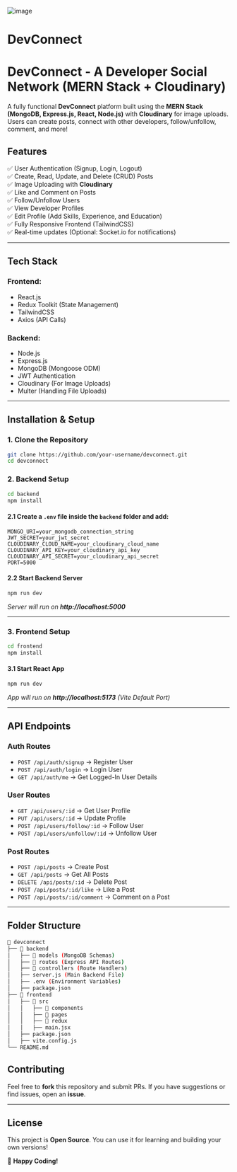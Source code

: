 ![image](https://github.com/user-attachments/assets/d610b80d-41fa-4782-92a3-72303b5918ac)
# DevConnect
# DevConnect - A Developer Social Network (MERN Stack + Cloudinary)

A fully functional **DevConnect** platform built using the **MERN Stack (MongoDB, Express.js, React, Node.js)** with **Cloudinary** for image uploads. Users can create posts, connect with other developers, follow/unfollow, comment, and more!

## Features

✅ User Authentication (Signup, Login, Logout)  
✅ Create, Read, Update, and Delete (CRUD) Posts  
✅ Image Uploading with **Cloudinary**  
✅ Like and Comment on Posts  
✅ Follow/Unfollow Users  
✅ View Developer Profiles  
✅ Edit Profile (Add Skills, Experience, and Education)  
✅ Fully Responsive Frontend (TailwindCSS)  
✅ Real-time updates (Optional: Socket.io for notifications)

---

## Tech Stack

### **Frontend:**
- React.js
- Redux Toolkit (State Management)
- TailwindCSS
- Axios (API Calls)

### **Backend:**
- Node.js
- Express.js
- MongoDB (Mongoose ODM)
- JWT Authentication
- Cloudinary (For Image Uploads)
- Multer (Handling File Uploads)

---

## Installation & Setup

### **1. Clone the Repository**
```bash
git clone https://github.com/your-username/devconnect.git
cd devconnect
```

### **2. Backend Setup**
```bash
cd backend
npm install
```

#### **2.1 Create a `.env` file inside the `backend` folder and add:**
```env
MONGO_URI=your_mongodb_connection_string
JWT_SECRET=your_jwt_secret
CLOUDINARY_CLOUD_NAME=your_cloudinary_cloud_name
CLOUDINARY_API_KEY=your_cloudinary_api_key
CLOUDINARY_API_SECRET=your_cloudinary_api_secret
PORT=5000
```

#### **2.2 Start Backend Server**
```bash
npm run dev
```
_Server will run on **http://localhost:5000**_

---

### **3. Frontend Setup**
```bash
cd frontend
npm install
```

#### **3.1 Start React App**
```bash
npm run dev
```
_App will run on **http://localhost:5173** (Vite Default Port)_

---

## API Endpoints

### **Auth Routes**
- `POST /api/auth/signup` → Register User
- `POST /api/auth/login` → Login User
- `GET /api/auth/me` → Get Logged-In User Details

### **User Routes**
- `GET /api/users/:id` → Get User Profile
- `PUT /api/users/:id` → Update Profile
- `POST /api/users/follow/:id` → Follow User
- `POST /api/users/unfollow/:id` → Unfollow User

### **Post Routes**
- `POST /api/posts` → Create Post
- `GET /api/posts` → Get All Posts
- `DELETE /api/posts/:id` → Delete Post
- `POST /api/posts/:id/like` → Like a Post
- `POST /api/posts/:id/comment` → Comment on a Post

---

## Folder Structure
```bash
📂 devconnect
├── 📂 backend
│   ├── 📂 models (MongoDB Schemas)
│   ├── 📂 routes (Express API Routes)
│   ├── 📂 controllers (Route Handlers)
│   ├── server.js (Main Backend File)
│   ├── .env (Environment Variables)
│   ├── package.json
├── 📂 frontend
│   ├── 📂 src
│   │   ├── 📂 components
│   │   ├── 📂 pages
│   │   ├── 📂 redux
│   │   ├── main.jsx
│   ├── package.json
│   ├── vite.config.js
└── README.md
```

## Contributing
Feel free to **fork** this repository and submit PRs. If you have suggestions or find issues, open an **issue**.

---

## License
This project is **Open Source**. You can use it for learning and building your own versions!

🚀 **Happy Coding!**

